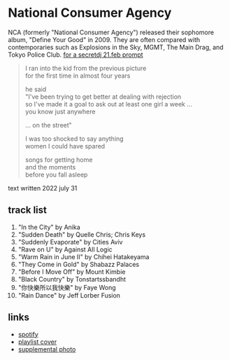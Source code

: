 # National Consumer Agency

NCA (formerly &quot;National Consumer Agency&quot;) released their sophomore album, &quot;Define Your Good&quot; in 2009. They are often compared with contemporaries such as Explosions in the Sky, MGMT, The Main Drag, and Tokyo Police Club. [for a secretdj 21.feb prompt](../../secretdj/2021-2.md)

> I ran into the kid from the previous picture  
> for the first time in almost four years
>
> he said  
> "I've been trying to get better at dealing with rejection  
> so I've made it a goal to ask out at least one girl a week ...  
> you know just anywhere
>
> ... on the street"
>
> I was too shocked to say anything  
> women I could have spared
>
> songs for getting home  
> and the moments  
> before you fall asleep

text written 2022 july 31

## track list

1. "In the City" by Anika
2. "Sudden Death" by Quelle Chris; Chris Keys
3. "Suddenly Evaporate" by Cities Aviv
4. "Rave on U" by Against All Logic
5. "Warm Rain in June II" by Chihei Hatakeyama
6. "They Come in Gold" by Shabazz Palaces
7. "Before I Move Off" by Mount Kimbie
8. "Black Country" by Tonstartssbandht
9. "你快樂所以我快樂" by Faye Wong
10. "Rain Dance" by Jeff Lorber Fusion

## links

- [spotify](https://open.spotify.com/playlist/5KosoW91jvviXuN4I0ig7M)
- [playlist cover](./cover.jpeg)
- [supplemental photo](./supplement.jpeg)
